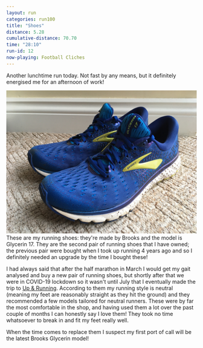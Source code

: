 ```yaml
---
layout: run
categories: run100
title: "Shoes"
distance: 5.28
cumulative-distance: 70.70
time: "28:10"
run-id: 12
now-playing: Football Cliches
---
```


Another lunchtime run today. Not fast by any means, but it definitely energised me for an afternoon of work!

![Brooks Glycerin 17 running shoes](/assets/images/2020-10-08/brooks-glycerin-17.jpg)
These are my running shoes: they're made by Brooks and the model is Glycerin 17. They are the second pair of running shoes that I have owned; the previous pair were bought when I took up running 4 years ago and so I definitely needed an upgrade by the time I bought these!

I had always said that after the half marathon in March I would get my gait analysed and buy a new pair of running shoes, but shortly after that we were in COVID-19 lockdown so it wasn't until July that I eventually made the trip to [Up & Running](https://upandrunning.co.uk/). According to them my running style is neutral (meaning my feet are reasonably straight as they hit the ground) and they recommended a few models tailored for neutral runners. These were by far the most comfortable in the shop, and having used them a lot over the past couple of months I can honestly say I love them! They took no time whatsoever to break in and fit my feet really well. 

When the time comes to replace them I suspect my first port of call will be the latest Brooks Glycerin model!